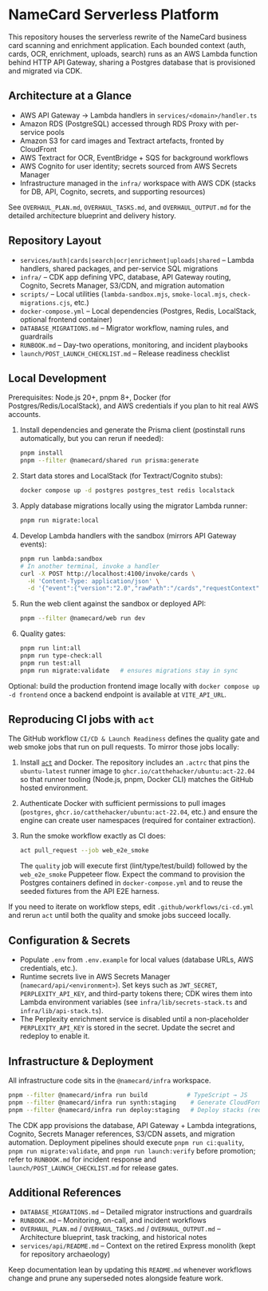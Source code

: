 # NameCard Serverless Platform

This repository houses the serverless rewrite of the NameCard business card scanning and enrichment application. Each bounded context (auth, cards, OCR, enrichment, uploads, search) runs as an AWS Lambda function behind HTTP API Gateway, sharing a Postgres database that is provisioned and migrated via CDK.

## Architecture at a Glance
- AWS API Gateway → Lambda handlers in `services/<domain>/handler.ts`
- Amazon RDS (PostgreSQL) accessed through RDS Proxy with per-service pools
- Amazon S3 for card images and Textract artefacts, fronted by CloudFront
- AWS Textract for OCR, EventBridge + SQS for background workflows
- AWS Cognito for user identity; secrets sourced from AWS Secrets Manager
- Infrastructure managed in the `infra/` workspace with AWS CDK (stacks for DB, API, Cognito, secrets, and supporting resources)

See `OVERHAUL_PLAN.md`, `OVERHAUL_TASKS.md`, and `OVERHAUL_OUTPUT.md` for the detailed architecture blueprint and delivery history.

## Repository Layout
- `services/auth|cards|search|ocr|enrichment|uploads|shared` – Lambda handlers, shared packages, and per-service SQL migrations
- `infra/` – CDK app defining VPC, database, API Gateway routing, Cognito, Secrets Manager, S3/CDN, and migration automation
- `scripts/` – Local utilities (`lambda-sandbox.mjs`, `smoke-local.mjs`, `check-migrations.cjs`, etc.)
- `docker-compose.yml` – Local dependencies (Postgres, Redis, LocalStack, optional frontend container)
- `DATABASE_MIGRATIONS.md` – Migrator workflow, naming rules, and guardrails
- `RUNBOOK.md` – Day-two operations, monitoring, and incident playbooks
- `launch/POST_LAUNCH_CHECKLIST.md` – Release readiness checklist

## Local Development
Prerequisites: Node.js 20+, pnpm 8+, Docker (for Postgres/Redis/LocalStack), and AWS credentials if you plan to hit real AWS accounts.

1. Install dependencies and generate the Prisma client (postinstall runs automatically, but you can rerun if needed):
   ```bash
   pnpm install
   pnpm --filter @namecard/shared run prisma:generate
   ```
2. Start data stores and LocalStack (for Textract/Cognito stubs):
   ```bash
   docker compose up -d postgres postgres_test redis localstack
   ```
3. Apply database migrations locally using the migrator Lambda runner:
   ```bash
   pnpm run migrate:local
   ```
4. Develop Lambda handlers with the sandbox (mirrors API Gateway events):
   ```bash
   pnpm run lambda:sandbox
   # In another terminal, invoke a handler
   curl -X POST http://localhost:4100/invoke/cards \
     -H 'Content-Type: application/json' \
     -d '{"event":{"version":"2.0","rawPath":"/cards","requestContext":{"http":{"method":"GET"}}}}'
   ```
5. Run the web client against the sandbox or deployed API:
   ```bash
   pnpm --filter @namecard/web run dev
   ```
6. Quality gates:
   ```bash
   pnpm run lint:all
   pnpm run type-check:all
   pnpm run test:all
   pnpm run migrate:validate   # ensures migrations stay in sync
   ```

Optional: build the production frontend image locally with `docker compose up -d frontend` once a backend endpoint is available at `VITE_API_URL`.

## Reproducing CI jobs with `act`

The GitHub workflow `CI/CD & Launch Readiness` defines the quality gate and web smoke jobs that run on pull requests. To mirror
those jobs locally:

1. Install [`act`](https://github.com/nektos/act) and Docker. The repository includes an `.actrc` that pins the `ubuntu-latest`
   runner image to `ghcr.io/catthehacker/ubuntu:act-22.04` so that runner tooling (Node.js, pnpm, Docker CLI) matches the GitHub
   hosted environment.
2. Authenticate Docker with sufficient permissions to pull images (`postgres`, `ghcr.io/catthehacker/ubuntu:act-22.04`, etc.)
   and ensure the engine can create user namespaces (required for container extraction).
3. Run the smoke workflow exactly as CI does:

   ```bash
   act pull_request --job web_e2e_smoke
   ```

   The `quality` job will execute first (lint/type/test/build) followed by the `web_e2e_smoke` Puppeteer flow. Expect the command
   to provision the Postgres containers defined in `docker-compose.yml` and to reuse the seeded fixtures from the API E2E harness.

If you need to iterate on workflow steps, edit `.github/workflows/ci-cd.yml` and rerun `act` until both the quality and smoke
jobs succeed locally.

## Configuration & Secrets
- Populate `.env` from `.env.example` for local values (database URLs, AWS credentials, etc.).
- Runtime secrets live in AWS Secrets Manager (`namecard/api/<environment>`). Set keys such as `JWT_SECRET`, `PERPLEXITY_API_KEY`, and third-party tokens there; CDK wires them into Lambda environment variables (see `infra/lib/secrets-stack.ts` and `infra/lib/api-stack.ts`).
- The Perplexity enrichment service is disabled until a non-placeholder `PERPLEXITY_API_KEY` is stored in the secret. Update the secret and redeploy to enable it.

## Infrastructure & Deployment
All infrastructure code sits in the `@namecard/infra` workspace.

```bash
pnpm --filter @namecard/infra run build           # TypeScript → JS
pnpm --filter @namecard/infra run synth:staging    # Generate CloudFormation
pnpm --filter @namecard/infra run deploy:staging   # Deploy stacks (requires AWS perms)
```

The CDK app provisions the database, API Gateway + Lambda integrations, Cognito, Secrets Manager references, S3/CDN assets, and migration automation. Deployment pipelines should execute `pnpm run ci:quality`, `pnpm run migrate:validate`, and `pnpm run launch:verify` before promotion; refer to `RUNBOOK.md` for incident response and `launch/POST_LAUNCH_CHECKLIST.md` for release gates.

## Additional References
- `DATABASE_MIGRATIONS.md` – Detailed migrator instructions and guardrails
- `RUNBOOK.md` – Monitoring, on-call, and incident workflows
- `OVERHAUL_PLAN.md` / `OVERHAUL_TASKS.md` / `OVERHAUL_OUTPUT.md` – Architecture blueprint, task tracking, and historical notes
- `services/api/README.md` – Context on the retired Express monolith (kept for repository archaeology)

Keep documentation lean by updating this `README.md` whenever workflows change and prune any superseded notes alongside feature work.
